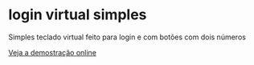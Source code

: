 # login virtual simples
Simples teclado virtual feito para login e com botões com dois números 

<a href="https://codepen.io/marconip/pen/ExgveVv" target="_blank">Veja a demostração online</a>
